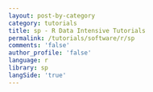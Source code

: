 ```yaml
---
layout: post-by-category
category: tutorials
title: sp - R Data Intensive Tutorials
permalink: /tutorials/software/r/sp
comments: 'false'
author_profile: 'false'
language: r
library: sp
langSide: 'true'
---
```


